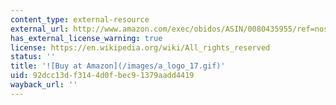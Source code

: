 ```yaml
---
content_type: external-resource
external_url: http://www.amazon.com/exec/obidos/ASIN/0080435955/ref=nosim/mitopencourse-20
has_external_license_warning: true
license: https://en.wikipedia.org/wiki/All_rights_reserved
status: ''
title: '![Buy at Amazon](/images/a_logo_17.gif)'
uid: 92dcc13d-f314-4d0f-bec9-1379aadd4419
wayback_url: ''
---
```

